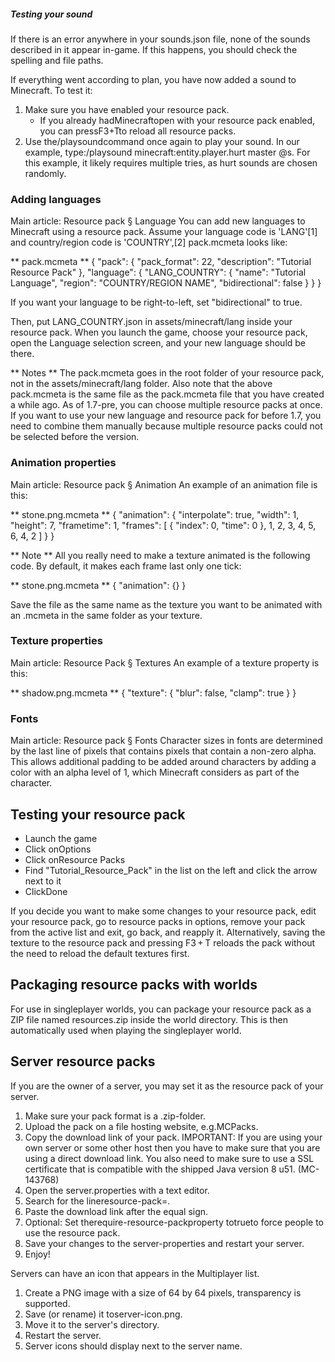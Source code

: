 ##### Testing your sound
If there is an error anywhere in your sounds.json file, none of the sounds described in it appear in-game. If this happens, you should check the spelling and file paths.

If everything went according to plan, you have now added a sound to Minecraft. To test it:

1. Make sure you have enabled your resource pack.
	- If you already hadMinecraftopen with your resource pack enabled, you can pressF3+Tto reload all resource packs.
2. Use the/playsoundcommand once again to play your sound. In our example, type:/playsound minecraft:entity.player.hurt master @s. For this example, it likely requires multiple tries, as hurt sounds are chosen randomly.

### Adding languages
Main article: Resource pack § Language
You can add new languages to Minecraft using a resource pack. Assume your language code is 'LANG'[1] and country/region code is 'COUNTRY',[2] pack.mcmeta looks like:

** pack.mcmeta **
{
  "pack": {
    "pack_format": 22,
    "description": "Tutorial Resource Pack"
  },
  "language": {
    "LANG_COUNTRY": {
      "name": "Tutorial Language",
      "region": "COUNTRY/REGION NAME",
      "bidirectional": false
    }
  }
}

If you want your language to be right-to-left, set "bidirectional" to true.

Then, put LANG_COUNTRY.json in assets/minecraft/lang inside your resource pack. When you launch the game, choose your resource pack, open the Language selection screen, and your new language should be there.

** Notes **
The pack.mcmeta goes in the root folder of your resource pack, not in the assets/minecraft/lang folder. Also note that the above pack.mcmeta is the same file as the pack.mcmeta file that you have created a while ago.  As of 1.7-pre, you can choose multiple resource packs at once. If you want to use your new language and resource pack for before 1.7, you need to combine them manually because multiple resource packs could not be selected before the version.

### Animation properties
Main article: Resource pack § Animation
An example of an animation file is this:

** stone.png.mcmeta **
{
  "animation": {
    "interpolate": true,
    "width": 1,
    "height": 7,
    "frametime": 1,
    "frames": [
      {
        "index": 0,
        "time": 0
      },
      1, 2, 3, 4, 5, 6, 4, 2
    ]
  }
}

** Note **
All you really need to make a texture animated is the following code. By default, it makes each frame last only one tick:

** stone.png.mcmeta **
{
  "animation": {}
}

Save the file as the same name as the texture you want to be animated with an .mcmeta in the same folder as your texture.

### Texture properties
Main article: Resource Pack § Textures
An example of a texture property is this: 

** shadow.png.mcmeta **
{
  "texture": {
    "blur": false,
    "clamp": true
  }
}

### Fonts
Main article: Resource pack § Fonts
Character sizes in fonts are determined by the last line of pixels that contains pixels that contain a non-zero alpha. This allows additional padding to be added around characters by adding a color with an alpha level of 1, which Minecraft considers as part of the character.

## Testing your resource pack
- Launch the game
- Click onOptions
- Click onResource Packs
- Find "Tutorial_Resource_Pack" in the list on the left and click the arrow next to it
- ClickDone

If you decide you want to make some changes to your resource pack, edit your resource pack, go to resource packs in options, remove your pack from the active list and exit, go back, and reapply it. Alternatively, saving the texture to the resource pack and pressing F3 + T reloads the pack without the need to reload the default textures first.

## Packaging resource packs with worlds
For use in singleplayer worlds, you can package your resource pack as a ZIP file named resources.zip inside the world directory. This is then automatically used when playing the singleplayer world.

## Server resource packs
If you are the owner of a server, you may set it as the resource pack of your server. 

1. Make sure your pack format is a .zip-folder.
2. Upload the pack on a file hosting website, e.g.MCPacks.
3. Copy the download link of your pack. IMPORTANT: If you are using your own server or some other host then you have to make sure that you are using a direct download link. You also need to make sure to use a SSL certificate that is compatible with the shipped Java version 8 u51. (MC-143768)
4. Open the server.properties with a text editor.
5. Search for the lineresource-pack=.
6. Paste the download link after the equal sign.
7. Optional: Set therequire-resource-packproperty totrueto force people to use the resource pack.
8. Save your changes to the server-properties and restart your server.
9. Enjoy!

Servers can have an icon that appears in the Multiplayer list. 

1. Create a PNG image with a size of 64 by 64 pixels, transparency is supported.
2. Save (or rename) it toserver-icon.png.
3. Move it to the server's directory.
4. Restart the server.
5. Server icons should display next to the server name.


